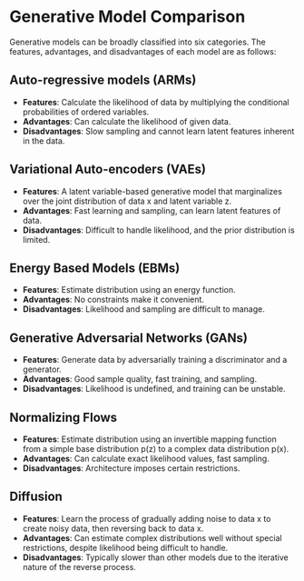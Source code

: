 # Generative Model Comparison

Generative models can be broadly classified into six categories. The features, advantages, and disadvantages of each model are as follows:

## Auto-regressive models (ARMs)
- **Features**: Calculate the likelihood of data by multiplying the conditional probabilities of ordered variables.
- **Advantages**: Can calculate the likelihood of given data.
- **Disadvantages**: Slow sampling and cannot learn latent features inherent in the data.

## Variational Auto-encoders (VAEs)
- **Features**: A latent variable-based generative model that marginalizes over the joint distribution of data x and latent variable z.
- **Advantages**: Fast learning and sampling, can learn latent features of data.
- **Disadvantages**: Difficult to handle likelihood, and the prior distribution is limited.

## Energy Based Models (EBMs)
- **Features**: Estimate distribution using an energy function.
- **Advantages**: No constraints make it convenient.
- **Disadvantages**: Likelihood and sampling are difficult to manage.

## Generative Adversarial Networks (GANs)
- **Features**: Generate data by adversarially training a discriminator and a generator.
- **Advantages**: Good sample quality, fast training, and sampling.
- **Disadvantages**: Likelihood is undefined, and training can be unstable.

## Normalizing Flows
- **Features**: Estimate distribution using an invertible mapping function from a simple base distribution p(z) to a complex data distribution p(x).
- **Advantages**: Can calculate exact likelihood values, fast sampling.
- **Disadvantages**: Architecture imposes certain restrictions.

## Diffusion
- **Features**: Learn the process of gradually adding noise to data x to create noisy data, then reversing back to data x.
- **Advantages**: Can estimate complex distributions well without special restrictions, despite likelihood being difficult to handle.
- **Disadvantages**: Typically slower than other models due to the iterative nature of the reverse process.
